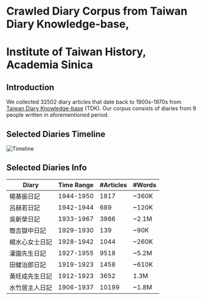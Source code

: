 # Crawled Diary Corpus from Taiwan Diary Knowledge-base,
# Institute of Taiwan History, Academia Sinica 

## Introduction

We collected 32502 diary articles that date back to 1900s-1970s from [Taiwan Diary Knowledge-base](http://taco.ith.sinica.edu.tw/tdk/) (TDK). Our corpus consists of diaries from 9 people written in aforementioned period.

## Selected Diaries Timeline
![Timeline](https://i.imgur.com/gSEO88D.png)

## Selected Diaries Info
| Diary       | Time Range | #Articles   | #Words |
| ------      |--------    | ----------- | ------ |
|楊基振日記     | 1944-1950 |   1817      | ~360K  |
|呂赫若日記     | 1942-1944 |   689       | ~120K  |
|吳新榮日記     | 1933-1967 |  3986       | ~2.1M  |
|簡吉獄中日記    | 1929-1930 |  139       | ~90K   |
|楊水心女士日記  | 1928-1942 |   1044      | ~260K  |
|灌園先生日記    | 1927-1955 |   9518      | ~5.2M  |
|田健治郎日記    | 1919-1923 |   1458      | ~610K  |
|黃旺成先生日記   | 1912-1923 |  3652      | 1.3M   |
|水竹居主人日記  | 1906-1937 |   10199     | ~1.8M  |